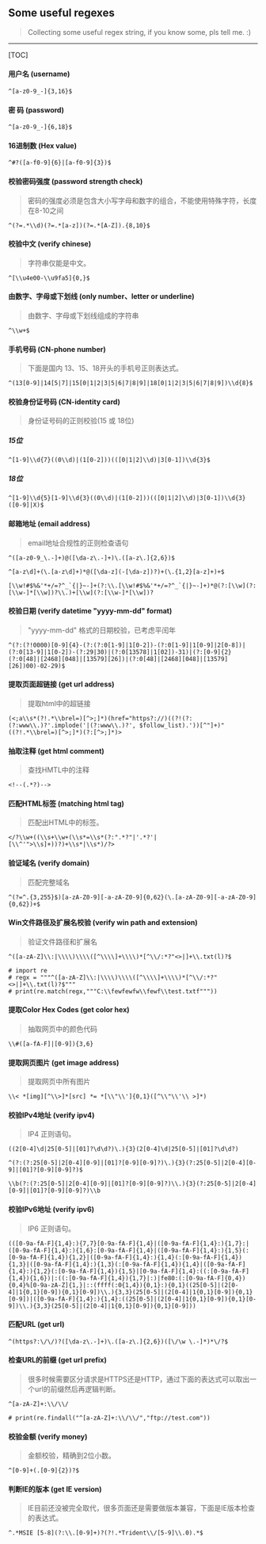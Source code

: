 ## Some useful regexes

> Collecting some useful regex string, if you know some, pls tell me. :)

---

[TOC]

#### 用户名 (username)
```text
^[a-z0-9_-]{3,16}$
```

#### 密  码 (password)
```text
^[a-z0-9_-]{6,18}$
```

#### 16进制数 (Hex value)
```text
^#?([a-f0-9]{6}|[a-f0-9]{3})$
```

#### 校验密码强度 (password strength check)
> 密码的强度必须是包含大小写字母和数字的组合，不能使用特殊字符，长度在8-10之间
```text
^(?=.*\\d)(?=.*[a-z])(?=.*[A-Z]).{8,10}$
```

#### 校验中文 (verify chinese)
> 字符串仅能是中文。
```text
^[\\u4e00-\\u9fa5]{0,}$
```

#### 由数字、字母或下划线 (only number、letter or underline)
> 由数字、字母或下划线组成的字符串
```text
^\\w+$
```

#### 手机号码 (CN-phone number)
> 下面是国内 13、15、18开头的手机号正则表达式。
```text
^(13[0-9]|14[5|7]|15[0|1|2|3|5|6|7|8|9]|18[0|1|2|3|5|6|7|8|9])\\d{8}$
```

#### 校验身份证号码 (CN-identity card)
> 身份证号码的正则校验(15 或 18位)

##### 15位
```text
^[1-9]\\d{7}((0\\d)|(1[0-2]))(([0|1|2]\\d)|3[0-1])\\d{3}$
```

##### 18位
```text
^[1-9]\\d{5}[1-9]\\d{3}((0\\d)|(1[0-2]))(([0|1|2]\\d)|3[0-1])\\d{3}([0-9]|X)$
```

#### 邮箱地址 (email address)
> email地址合规性的正则检查语句
```text
^([a-z0-9_\.-]+)@([\da-z\.-]+)\.([a-z\.]{2,6})$

^[a-z\d]+(\.[a-z\d]+)*@([\da-z](-[\da-z])?)+(\.{1,2}[a-z]+)+$

[\\w!#$%&'*+/=?^_`{|}~-]+(?:\\.[\\w!#$%&'*+/=?^_`{|}~-]+)*@(?:[\\w](?:[\\w-]*[\\w])?\\.)+[\\w](?:[\\w-]*[\\w])?
```

#### 校验日期 (verify datetime "yyyy-mm-dd" format)
> "yyyy-mm-dd" 格式的日期校验，已考虑平闰年
```text
^(?:(?!0000)[0-9]{4}-(?:(?:0[1-9]|1[0-2])-(?:0[1-9]|1[0-9]|2[0-8])|(?:0[13-9]|1[0-2])-(?:29|30)|(?:0[13578]|1[02])-31)|(?:[0-9]{2}(?:0[48]|[2468][048]|[13579][26])|(?:0[48]|[2468][048]|[13579][26])00)-02-29)$
```

#### 提取页面超链接 (get url address)
> 提取html中的超链接
```text
(<;a\\s*(?!.*\\brel=)[^>;]*)(href="https?://)((?!(?:(?:www\\.)?'.implode('|(?:www\\.)?', $follow_list).'))[^"]+)"((?!.*\\brel=)[^>;]*)(?:[^>;]*)>
```

#### 抽取注释 (get html comment)
> 查找HMTL中的注释
```text
<!--(.*?)-->
```

#### 匹配HTML标签 (matching html tag)
> 匹配出HTML中的标签。
```text
</?\\w+((\\s+\\w+(\\s*=\\s*(?:".*?"|'.*?'|[\\^'">\\s]+))?)+\\s*|\\s*)/?>
```

#### 验证域名 (verify domain)
> 匹配完整域名
```text
^(?=^.{3,255}$)[a-zA-Z0-9][-a-zA-Z0-9]{0,62}(\.[a-zA-Z0-9][-a-zA-Z0-9]{0,62})+$
```

#### Win文件路径及扩展名校验 (verify win path and extension)
> 验证文件路径和扩展名
```text
^([a-zA-Z]\\:|\\\\)\\\\([^\\\\]+\\\\)*[^\\/:*?"<>|]+\\.txt(l)?$

# import re
# regx = """^([a-zA-Z]\\:|\\\\)\\\\([^\\\\]+\\\\)*[^\\/:*?"<>|]+\\.txt(l)?$"""
# print(re.match(regx,"""C:\\fewfewfw\\fewf\\test.txtf"""))
```

#### 提取Color Hex Codes (get color hex)
> 抽取网页中的颜色代码
```text
\\#([a-fA-F]|[0-9]){3,6}
```

#### 提取网页图片 (get image address)
> 提取网页中所有图片
```text
\\< *[img][^\\>]*[src] *= *[\\"\\']{0,1}([^\\"\\'\\ >]*)
```

#### 校验IPv4地址 (verify ipv4)
> IP4 正则语句。
```text
((2[0-4]\d|25[0-5]|[01]?\d\d?)\.){3}(2[0-4]\d|25[0-5]|[01]?\d\d?)

^(?:(?:25[0-5]|2[0-4][0-9]|[01]?[0-9][0-9]?)\.){3}(?:25[0-5]|2[0-4][0-9]|[01]?[0-9][0-9]?)$

\\b(?:(?:25[0-5]|2[0-4][0-9]|[01]?[0-9][0-9]?)\\.){3}(?:25[0-5]|2[0-4][0-9]|[01]?[0-9][0-9]?)\\b
```

#### 校验IPv6地址 (verify ipv6)
> IP6 正则语句。
```text
(([0-9a-fA-F]{1,4}:){7,7}[0-9a-fA-F]{1,4}|([0-9a-fA-F]{1,4}:){1,7}:|([0-9a-fA-F]{1,4}:){1,6}:[0-9a-fA-F]{1,4}|([0-9a-fA-F]{1,4}:){1,5}(:[0-9a-fA-F]{1,4}){1,2}|([0-9a-fA-F]{1,4}:){1,4}(:[0-9a-fA-F]{1,4}){1,3}|([0-9a-fA-F]{1,4}:){1,3}(:[0-9a-fA-F]{1,4}){1,4}|([0-9a-fA-F]{1,4}:){1,2}(:[0-9a-fA-F]{1,4}){1,5}|[0-9a-fA-F]{1,4}:((:[0-9a-fA-F]{1,4}){1,6})|:((:[0-9a-fA-F]{1,4}){1,7}|:)|fe80:(:[0-9a-fA-F]{0,4}){0,4}%[0-9a-zA-Z]{1,}|::(ffff(:0{1,4}){0,1}:){0,1}((25[0-5]|(2[0-4]|1{0,1}[0-9]){0,1}[0-9])\\.){3,3}(25[0-5]|(2[0-4]|1{0,1}[0-9]){0,1}[0-9])|([0-9a-fA-F]{1,4}:){1,4}:((25[0-5]|(2[0-4]|1{0,1}[0-9]){0,1}[0-9])\\.){3,3}(25[0-5]|(2[0-4]|1{0,1}[0-9]){0,1}[0-9]))
```

#### 匹配URL (get url)
```text
^(https?:\/\/)?([\da-z\.-]+)\.([a-z\.]{2,6})([\/\w \.-]*)*\/?$
```

#### 检查URL的前缀 (get url prefix)
> 很多时候需要区分请求是HTTPS还是HTTP，通过下面的表达式可以取出一个url的前缀然后再逻辑判断。
```text
^[a-zA-Z]+:\\/\\/

# print(re.findall("^[a-zA-Z]+:\\/\\/","ftp://test.com"))
```

#### 校验金额 (verify money)
> 金额校验，精确到2位小数。
```text
^[0-9]+(.[0-9]{2})?$
```

#### 判断IE的版本 (get IE version)
> IE目前还没被完全取代，很多页面还是需要做版本兼容，下面是IE版本检查的表达式。
```text
^.*MSIE [5-8](?:\\.[0-9]+)?(?!.*Trident\\/[5-9]\\.0).*$
```
